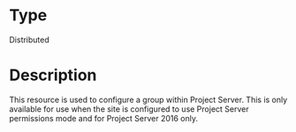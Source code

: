 # Type

Distributed

# Description

This resource is used to configure a group within Project Server. This is only
available for use when the site is configured to use Project Server permissions
mode and for Project Server 2016 only.
